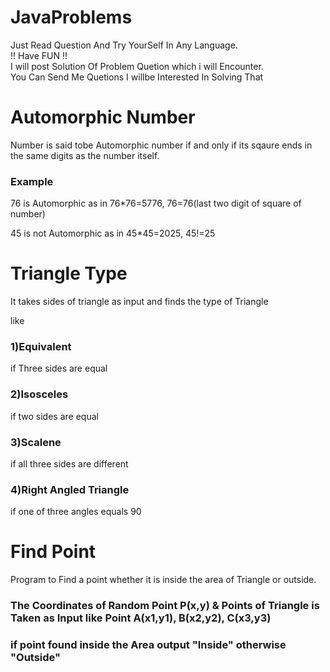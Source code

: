 # JavaProblems

Just Read Question And Try YourSelf In Any Language. <br>
!! Have FUN !! <br>
I will post Solution Of Problem Quetion which i will Encounter. <br>
You Can Send Me Quetions I willbe Interested In Solving That  <br>

# Automorphic Number

Number is said tobe Automorphic number if and only if its sqaure ends in the same digits as the number itself.
 
### Example
76 is Automorphic as in 76*76=5776, 76=76(last two digit of square of number) 

45 is not Automorphic as in 45*45=2025, 45!=25

# Triangle Type 

It takes sides of triangle as input and finds the type of Triangle 

like
### 1)Equivalent 
if Three sides are equal
### 2)Isosceles
if two sides are equal
### 3)Scalene 
if all three sides are different
### 4)Right Angled Triangle
if one of three angles equals 90

# Find Point
 
 Program to Find a point whether it is inside the area of Triangle or outside.
 
 ### The Coordinates of Random Point P(x,y) & Points of Triangle is Taken as Input like Point A(x1,y1), B(x2,y2), C(x3,y3)
 ### if point found inside the Area output "Inside" otherwise "Outside"
